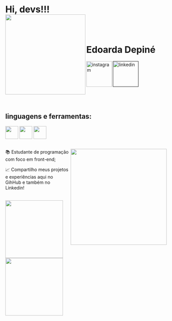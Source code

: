 <h1>Hi, devs!!!</h1>

<img align="left" width="250px" style="margin-top:-20px" src="https://user-images.githubusercontent.com/126485412/234019091-d634f724-a229-4549-9090-2abce33744d1.jpg">

</br>
</br>

<div style="display: inline_block">
  <h1 align="left">Edoarda Depiné</h1>
  <a href="https://www.instagram.com/edoarda.depine/">
    <img align="left" width="80px" src="https://i.ibb.co/qkGSp1D/instagram.png" alt="instagram" style="vertical-align:top;">
  </a>
  <a href="">
    <img width="80px" src="https://i.ibb.co/RyZx12b/linkedin.png" alt="linkedin" style="vertical-align:top;">
  </a>
</div>

</br>
</br>
</br>


<div>
  <div style="display: inline_block">
    <h2>linguagens e ferramentas:</h2>
    <img align="center" src="https://cdn.jsdelivr.net/gh/devicons/devicon/icons/javascript/javascript-original.svg" width="40" height="40"/>
    <img align="center" src="https://cdn.jsdelivr.net/gh/devicons/devicon/icons/html5/html5-original.svg" width="40" height="40"/>
    <img align="center" src="https://cdn.jsdelivr.net/gh/devicons/devicon/icons/css3/css3-original.svg" width="40" height="40"/>       
  </div>
  
  </br>
  
  <div display="inline-block">
  <img width="300px" align="right" src="https://user-images.githubusercontent.com/126485412/234028162-5397adc6-6134-481c-a795-5cf726f1c823.jpg">
   <p align="left">📚 Estudante de programação com foco em front-end;</p>
   <p align="left">📈 Compartilho meus projetos e experiências aqui no GihHub e também no Linkedin!</p>
  </div>
</div>

</br>

<a href="https://github.com/EdoardaDepine">
<img align="center" height="180em" src="https://github-readme-stats.vercel.app/api/top-langs/?username=EdoardaDepine&layout=compact&langs_count=7&theme=dracula"/>

<img align="center" height="180em" src="https://github-readme-stats.vercel.app/api?username=EdoardaDepine&show_icons=true&theme=dracula&include_all_commits=true&count_private=true"/>

          

          
